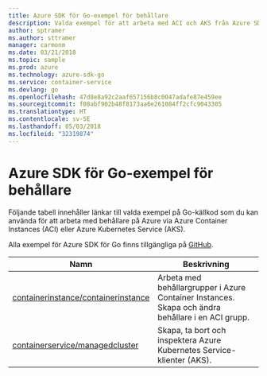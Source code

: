 ```yaml
---
title: Azure SDK för Go-exempel för behållare
description: Valda exempel för att arbeta med ACI och AKS från Azure SDK för Go.
author: sptramer
ms.author: sttramer
manager: carmonm
ms.date: 03/21/2018
ms.topic: sample
ms.prod: azure
ms.technology: azure-sdk-go
ms.service: container-service
ms.devlang: go
ms.openlocfilehash: 47d8e8a92c2aaf657156b8c0047adafe87e459ee
ms.sourcegitcommit: f08abf902b48f8173aa6e261084ff2cfc9043305
ms.translationtype: HT
ms.contentlocale: sv-SE
ms.lasthandoff: 05/03/2018
ms.locfileid: "32319874"
---
```

# <a name="azure-sdk-for-go-samples-for-containers"></a>Azure SDK för Go-exempel för behållare

Följande tabell innehåller länkar till valda exempel på Go-källkod som du kan använda för att arbeta med behållare på Azure via Azure Container Instances (ACI) eller Azure Kubernetes Service (AKS). 

Alla exempel för Azure SDK för Go finns tillgängliga på [GitHub](https://github.com/Azure-Samples/azure-sdk-for-go-samples).

| Namn | Beskrivning |
|------|-------------|
| [containerinstance/containerinstance](https://github.com/Azure-Samples/azure-sdk-for-go-samples/blob/master/containerinstance/containerinstance.go) | Arbeta med behållargrupper i Azure Container Instances. Skapa och ändra behållare i en ACI grupp. |
| [containerservice/managedcluster](https://github.com/Azure-Samples/azure-sdk-for-go-samples/blob/master/containerservice/managedcluster.go) | Skapa, ta bort och inspektera Azure Kubernetes Service-klienter (AKS). |
